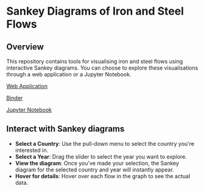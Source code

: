 # Sankey Diagrams of Iron and Steel Flows

## Overview
This repository contains tools for visualising iron and steel flows using interactive Sankey diagrams. You can choose to explore these visualisations through a web application or a Jupyter Notebook.

[Web Application](https://steel-flows-sankey.streamlit.app/)

[Binder](https://mybinder.org/v2/gh/takumawatari/steel-flows-sankey/main?labpath=Interactive_Sankey_Steel.ipynb)

[Jupyter Notebook](https://github.com/takumawatari/steel-flows-sankey/blob/main/Interactive_Sankey_Steel.ipynb)


## Interact with Sankey diagrams
- **Select a Country**: Use the pull-down menu to select the country you're interested in.
- **Select a Year**: Drag the slider to select the year you want to explore.
- **View the diagram**: Once you've made your selection, the Sankey diagram for the selected country and year will instantly appear.
- **Hover for details**: Hover over each flow in the graph to see the actual data.
